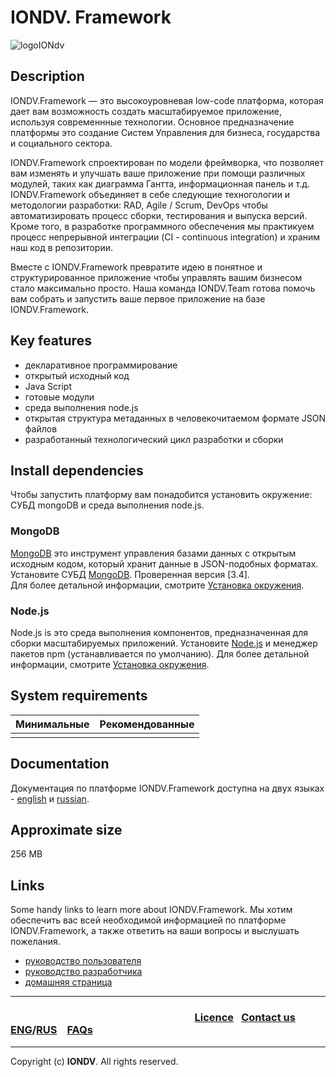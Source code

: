 # IONDV. Framework 
![logoIONdv](https://git.iondv.ru/ION/org/blob/master/Символика/Логотип/logoIONdv.png)
## Description  
IONDV.Framework —  это высокоуровневая low-code платформа, которая дает вам возможность создать масштабируемое приложение, используя современнные технологии. Основное предназначение платформы это создание Систем Управления для бизнеса, государства и социального сектора.   

IONDV.Framework спроектирован по модели фреймворка, что позволяет вам изменять и улучшать ваше приложение при помощи различных модулей, таких как диаграмма Гантта, информационная панель и т.д.
IONDV.Framework объединяет в себе следующие техногологии и методологии разработки: RAD, Agile / Scrum, DevOps чтобы автоматизировать процесс сборки, тестирования и выпуска версий. Кроме того, в разработке программного обеспечения мы практикуем процесс непрерывной интеграции (CI - continuous integration) и храним наш код в репозитории.

Вместе с IONDV.Framework превратите идею в понятное и структурированное приложение чтобы управлять вашим бизнесом стало максимально просто. Наша команда IONDV.Team готова помочь вам собрать и запустить ваше первое приложение на базе IONDV.Framework.

## Key features  

* декларативное программирование
* открытый исходный код
* Java Script 
* готовые модули
* среда выполнения node.js
* открытая структура метаданных в человекочитаемом формате JSON файлов
* разработанный технологический цикл разработки и сборки 

## Install dependencies
Чтобы запустить платформу вам понадобится установить окружение: СУБД mongoDВ и среда выполнения node.js.

### MongoDB
[MongoDB](<https://www.mongodb.com/what-is-mongodb>) это инструмент управления базами данных с открытым исходным кодом, который хранит данные в JSON-подобных форматах. Установите СУБД [MongoDB](https://www.mongodb.org/). Проверенная версия [3.4].  
Для более детальной информации, смотрите [Установка окружения](<https://git.iondv.ru/ION/platform/blob/IONCORE-480/docs/ru/1_system_deployment/basic_settings/step1_installing_environment.md>).

### Node.js
Node.js is это среда выполнения компонентов, предназначенная для сборки масштабируемых приложений. Установите [Node.js](<https://nodejs.org/en/>) и менеджер пакетов npm (устанавливается по умолчанию). Для более детальной информации, смотрите [Установка окружения](<https://git.iondv.ru/ION/platform/blob/IONCORE-480/docs/ru/1_system_deployment/basic_settings/step1_installing_environment.md>).

## System requirements
| Минимальные    | Рекомендованные   |  
| -------    | ------        |  
|            |               | 

## Documentation 
Документация по платформе IONDV.Framework доступна на двух языках  - [english](/docs/en/index.md) и [russian](/docs/ru/index.md).
## Approximate size
256 MB

## Links
Some handy links to learn more about IONDV.Framework. Мы хотим обеспечить вас всей необходимой информацией по платформе IONDV.Framework, а также ответить на ваши вопросы и выслушать пожелания.  
* [руководство пользователя](user)
* [руководство разработчика](dev)
* [домашняя страница]([homepage](https://iondv.ru/index.html))  



--------------------------------------------------------------------------  


 ### &ensp;&ensp;&ensp;&ensp;&ensp;&ensp;&ensp;&ensp;&ensp;&ensp;&ensp;&ensp;&ensp;&ensp;&ensp;&ensp;&ensp;&ensp;&ensp;&ensp;&ensp;&ensp;&ensp;&ensp;&ensp;&ensp;&ensp;&ensp;&ensp;&ensp;&ensp;&ensp;&ensp;&ensp;&ensp;&ensp;[Licence](platform/licence.md)&ensp;  [Contact us](https://iondv.ru/index.html) &ensp;  [ENG](/docs/en)/[RUS](/docs/ru)   &ensp; [FAQs](/faqs.md)          



--------------------------------------------------------------------------  

 Copyright (c) **IONDV**. All rights reserved. 


